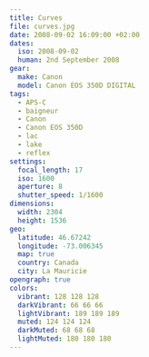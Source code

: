 ```yaml
---
title: Curves
file: curves.jpg
date: 2008-09-02 16:09:00 +02:00
dates:
  iso: 2008-09-02
  human: 2nd September 2008
gear:
  make: Canon
  model: Canon EOS 350D DIGITAL
tags:
  - APS-C
  - baigneur
  - Canon
  - Canon EOS 350D
  - lac
  - lake
  - reflex
settings:
  focal_length: 17
  iso: 1600
  aperture: 8
  shutter_speed: 1/1600
dimensions:
  width: 2304
  height: 1536
geo:
  latitude: 46.67242
  longitude: -73.006345
  map: true
  country: Canada
  city: La Mauricie
opengraph: true
colors:
  vibrant: 128 128 128
  darkVibrant: 66 66 66
  lightVibrant: 189 189 189
  muted: 124 124 124
  darkMuted: 68 68 68
  lightMuted: 180 180 180
---
```



